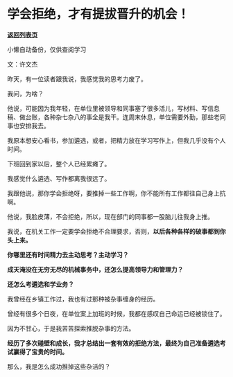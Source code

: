 # 学会拒绝，才有提拔晋升的机会！

[**返回列表页**](/gzh/费曼的小茶馆)

小懒自动备份，仅供查阅学习

文：许文杰  

昨天，有一位读者跟我说，我感觉我的思考力废了。  

我问，为啥？

他说，可能因为我年轻，在单位里被领导和同事塞了很多活儿，写材料、写信息稿、做台账，各种杂七杂八的事全是我干。连周末休息，单位需要外勤，那些老同事也安排我去。

我原本想安心看书，参加遴选，或者，把精力放在学习写作上，但我几乎没有个人时间。  

下班回到家以后，整个人已经累瘫了。

我感觉什么遴选、写作都离我很远了。

我跟他说，那你学会拒绝呀，要推掉一些工作啊，你不能所有工作都往自己身上抗啊。  

他说，我脸皮薄，不会拒绝，所以，现在部门的同事都一股脑儿往我身上推。  

我说，在机关工作一定要学会拒绝不合理要求，否则，**以后各种各样的破事都到你头上来。**

**你哪里还有时间精力去主动思考？主动学习？**

**成天淹没在无穷无尽的机械事务中，还怎么提高领导力和管理力？**

**还怎么考遴选和学业务？**

我曾经在乡镇工作过，我也有过那种被杂事缠身的经历。

曾经有很多个日夜，在单位案上加班的时候，我都在感叹自己命运已经被锁住了。  

因为不甘心，于是我苦苦探索推脱杂事的方法。  

**经历了多次碰壁和成长，我才总结出一套有效的拒绝方法，最终为自己准备遴选考试赢得了宝贵的时间。**  

那么，我是怎么成功推掉这些杂活的？  


